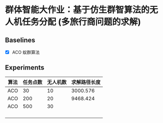 # 群体智能大作业：基于仿生群智算法的无人机任务分配 (多旅行商问题的求解)

## Baselines

- [x] ACO 蚁群算法

## Experiments

| 算法 | 任务点数 | 无人机数 | 求解路径长度 |
| ---- | -------- | -------- | ------------ |
| ACO  | 30       | 10       |  3000.576    |
| ACO  | 200      | 20       |  9468.424   |
| ACO  | 500      | 30       |              |
|      |          |          |              |
|      |          |          |              |
|      |          |          |              |
|      |          |          |              |



